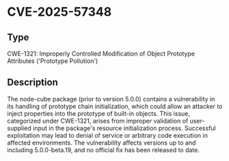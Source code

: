 # CVE-2025-57348

## Type
CWE-1321: Improperly Controlled Modification of Object Prototype Attributes ('Prototype Pollution')

## Description
The node-cube package (prior to version 5.0.0) contains a vulnerability in its handling of prototype chain initialization, which could allow an attacker to inject properties into the prototype of built-in objects. This issue, categorized under CWE-1321, arises from improper validation of user-supplied input in the package's resource initialization process. Successful exploitation may lead to denial of service or arbitrary code execution in affected environments. The vulnerability affects versions up to and including 5.0.0-beta.19, and no official fix has been released to date.
